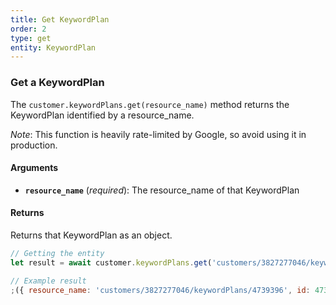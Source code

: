 ```yaml
---
title: Get KeywordPlan
order: 2
type: get
entity: KeywordPlan
---
```


### Get a KeywordPlan

The `customer.keywordPlans.get(resource_name)` method returns the KeywordPlan identified by a resource_name.

_Note_: This function is heavily rate-limited by Google, so avoid using it in production.

#### Arguments

- **`resource_name`** (_required_): The resource_name of that KeywordPlan

#### Returns

Returns that KeywordPlan as an object.

```javascript
// Getting the entity
let result = await customer.keywordPlans.get('customers/3827277046/keywordPlans/4739396')
```

```javascript
// Example result
;({ resource_name: 'customers/3827277046/keywordPlans/4739396', id: 4739396, name: 'My keyword plan' })
```
